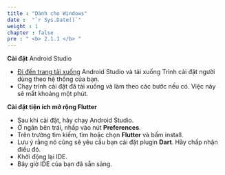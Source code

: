 ```yaml
---
title : "Dành cho Windows"
date :  "`r Sys.Date()`" 
weight : 1
chapter : false
pre : " <b> 2.1.1 </b> "
---
```


**Cài đặt** Android Studio

- [Đi đến trang tải xuống](https://developer.android.com/studio/install?hl=vi) Android Studio và tải xuống Trình cài đặt người dùng theo hệ thống của bạn.[](https://code.visualstudio.com/download)
- Chạy trình cài đặt đã tải xuống và làm theo các bước nếu có. Việc này sẽ mất khoảng một phút.

**Cài đặt tiện ích mở rộng Flutter**

- Sau khi cài đặt, hãy chạy Android Studio.
- Ở ngăn bên trái, nhấp vào nút **Preferences**.
- Trên trường tìm kiếm, tìm hoặc chọn **Flutter** và bấm install.
- Lưu ý rằng nó cũng sẽ yêu cầu bạn cài đặt plugin **Dart**. Hãy chấp nhận điều đó.
- Khởi động lại IDE.
- Bây giờ IDE của bạn đã sẵn sàng.


